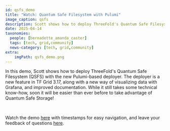 ```yaml
---
id: qsfs_demo
title: "Watch: Quantum Safe Filesystem with Pulumi"
image_caption: qsfs
description: Scott shows how to deploy ThreeFold's Quantum Safe Filesystem (QSFS) with the new Pulumi-based deployer.
date: 2025-04-14
taxonomies:
  people: [bernadette_amanda_caster]
  tags: [tech, grid,community]
  news-category: [tech, grid,community]
extra:
    imgPath: qsfs_demo.png
---
```


In this demo, Scott shows how to deploy ThreeFold's Quantum Safe Filesystem (QSFS) with the new Pulumi-based deployer. The deployer is a new feature in TF Grid 3.17, along with a new way of visualizing data with Grafana, and improved documentation. While it still takes some technical know-how, soon it will be easier than ever before to take advantage of Quantum Safe Storage!

<br/>

Watch the demo [here](https://youtu.be/Ho4HJh0DtxM) with timestamps for easy navigation, and leave your feedback of questions [here](https://forum.threefold.io/t/watch-quantum-safe-filesystem-with-pulumi-deployer/4567).